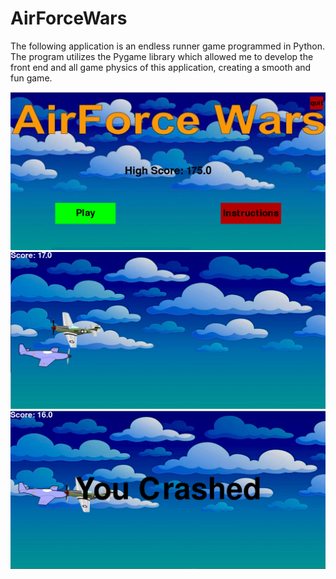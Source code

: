 # AirForceWars

The following application is an endless runner game programmed in Python. The program utilizes the Pygame library which allowed me to develop the front end and all game physics of this application, creating a smooth and fun game. 

<img src="screenshots/startscreen.png"/> 
<img src="screenshots/gameplay1.png"/>
<img src="screenshots/crashed.png"/>  
